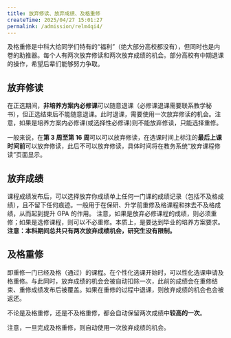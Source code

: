 ```yaml
---
title: 放弃修读、放弃成绩、及格重修
createTime: 2025/04/27 15:01:27
permalink: /admission/relm4qi4/
---
```


及格重修是中科大给同学们特有的“福利”（绝大部分高校都没有），但同时也是内卷的助推器。每个人有两次放弃修读和两次放弃成绩的机会。部分高校有中期退课的操作，希望后辈们能够努力争取。

## 放弃修读

在正选期间，**非培养方案内必修课**可以随意退课（必修课退课需要联系教学秘书），但正选结束后不能随意退课。此时退课，需要使用一次放弃修读的机会。注意，如果是培养方案内必修课(或选择性必修课)则不能放弃修读，只能选择重修。

一般来说，在**第 3 周至第 16 周**可以可以放弃修读，在选课时间上标注的**最后上课时间前**可以放弃修读，此后不可以放弃修读，具体时间将在教务系统“放弃课程修读”页面显示。

## 放弃成绩

课程成绩发布后，可以选择放弃你成绩单上任何一门课的成绩记录（包括不及格成绩），且不留下任何痕迹。一般用于在保研、升学前重修及格课程和抹去不及格成绩，从而起到提升 GPA 的作用。 注意，如果是放弃必修课程的成绩，则必须重修；如果是选修课程，则可以不必重修。本质上，是要达到毕业的培养方案要求。**注意：本科期间总共只有两次放弃成绩机会，研究生没有限制。**

## 及格重修

即重修一门已经及格（通过）的课程。在个性化选课开始时，可以性化选课申请及格重修。与此同时，放弃成绩的机会会被自动扣除一次，此前的成绩会在重修结束、重修成绩发布后被覆盖。如果在重修的过程中退课，则放弃成绩的机会也会被返还。

不论是及格重修，还是不及格重修，都会自动保留两次成绩中**较高的一次**。

注意，一旦完成及格重修，则自动使用一次放弃成绩的机会。
